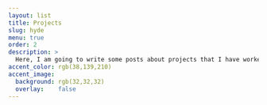 ```yaml
---
layout: list
title: Projects
slug: hyde
menu: true
order: 2
description: >
  Here, I am going to write some posts about projects that I have worked on.
accent_color: rgb(38,139,210)
accent_image:
  background: rgb(32,32,32)
  overlay:    false
---
```

